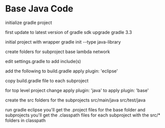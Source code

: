 Base Java Code
==============

initialize gradle project

first update to latest version of gradle
sdk upgrade gradle 3.3

initial project with wrapper
gradle init --type java-library

create folders for subproject
base
lambda
network

edit settings.gradle to add include(s)


add the following to build.gradle
apply plugin: 'eclipse'

copy build.gradle file to each subproject

for top level project change 
apply plugin: 'java' to
apply plugin: 'base'

create the src folders for the subprojects
src/main/java
src/test/java


run gradle eclipse
you'll get the .project files for the base folder and subprojects
you'll get the .classpath files for each subproject with the src/* folders in classpath


